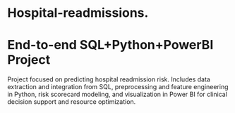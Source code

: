 # Hospital-readmissions.
# End-to-end SQL+Python+PowerBI Project
Project focused on predicting hospital readmission risk. Includes data extraction and integration from SQL, preprocessing and feature engineering in Python, risk scorecard modeling, and visualization in Power BI for clinical decision support and resource optimization.
